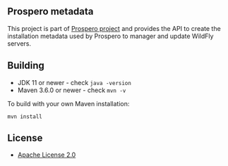 ## Prospero metadata

This project is part of [Prospero project](https://raw.githubusercontent.com/wildfly-extras/prospero/) and provides the API to create the installation metadata used by Prospero to manager and update WildFly servers.

## Building

* JDK 11 or newer - check `java -version`
* Maven 3.6.0 or newer - check `mvn -v`

To build with your own Maven installation:

    mvn install

## License

* [Apache License 2.0](http://www.apache.org/licenses/LICENSE-2.0)
